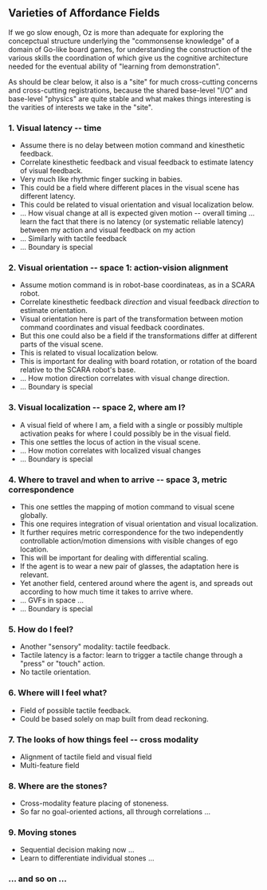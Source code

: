## Varieties of Affordance Fields

If we go slow enough, Oz is more than adequate for exploring the concepctual structure underlying the "commonsense knowledge" of a domain of Go-like board games, for understanding the construction of the various skills the coordination of which give us the cognitive architecture needed for the eventual ability of "learning from demonstration".

As should be clear below, it also is a "site" for much cross-cutting concerns and cross-cutting registrations, because the shared base-level "I/O" and base-level "physics" are quite stable and what makes things interesting is the varities of interests we take in the "site".

### 1. Visual latency -- time

- Assume there is no delay between motion command and kinesthetic feedback.
- Correlate kinesthetic feedback and visual feedback to estimate latency of visual feedback.
- Very much like rhythmic finger sucking in babies.
- This could be a field where different places in the visual scene has different latency.
- This could be related to visual orientation and visual localization below.
- ... How visual change at all is expected given motion -- overall timing ... learn the fact that there is no latency (or systematic reliable latency) between my action and visual feedback on my action
- ... Similarly with tactile feedback
- ... Boundary is special

### 2. Visual orientation -- space 1: action-vision alignment

- Assume motion command is in robot-base coordinateas, as in a SCARA robot.
- Correlate kinesthetic feedback *direction* and visual feedback *direction* to estimate orientation.
- Visual orientation here is part of the transformation between motion command coordinates and visual feedback coordinates.
- But this one could also be a field if the transformations differ at different parts of the visual scene.
- This is related to visual localization below.
- This is important for dealing with board rotation, or rotation of the board relative to the SCARA robot's base.
- ... How motion direction correlates with visual change direction.
- ... Boundary is special

### 3. Visual localization -- space 2, where am I?

- A visual field of where I am, a field with a single or possibly multiple activation peaks for where I could possibly be in the visual field.
- This one settles the locus of action in the visual scene.
- ... How motion correlates with localized visual changes
- ... Boundary is special

### 4. Where to travel and when to arrive -- space 3, metric correspondence

- This one settles the mapping of motion command to visual scene globally.
- This one requires integration of visual orientation and visual localization.
- It further requires metric correspondence for the two independently controllable action/motion dimensions with visible changes of ego location.
- This will be important for dealing with differential scaling.
- If the agent is to wear a new pair of glasses, the adaptation here is relevant.
- Yet another field, centered around where the agent is, and spreads out according to how much time it takes to arrive where.
- ... GVFs in space ...
- ... Boundary is special

### 5. How do I feel?

- Another "sensory" modality: tactile feedback.
- Tactile latency is a factor: learn to trigger a tactile change through a "press" or "touch" action.
- No tactile orientation.

### 6. Where will I feel what?

- Field of possible tactile feedback.
- Could be based solely on map built from dead reckoning.

### 7. The looks of how things feel -- cross modality

- Alignment of tactile field and visual field
- Multi-feature field

### 8. Where are the stones?

- Cross-modality feature placing of stoneness.
- So far no goal-oriented actions, all through correlations ...

### 9. Moving stones

- Sequential decision making now ...
- Learn to differentiate individual stones ...


### ... and so on ...

